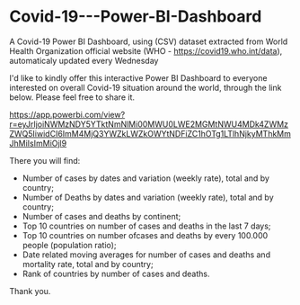 # Covid-19---Power-BI-Dashboard
A Covid-19 Power BI Dashboard, using (CSV) dataset extracted from World Health Organization official website (WHO - https://covid19.who.int/data), automaticaly updated every Wednesday

I'd like to kindly offer this interactive Power BI Dashboard to everyone interested on overall Covid-19 situation around the world, through the link below. Please feel free to share it.

https://app.powerbi.com/view?r=eyJrIjoiNWMzNDY5YTktNmNlMi00MWU0LWE2MGMtNWU4MDk4ZWMzZWQ5IiwidCI6ImM4MjQ3YWZkLWZkOWYtNDFiZC1hOTg1LTlhNjkyMThkMmJhMiIsImMiOjl9

There you will find:
* Number of cases by dates and variation (weekly rate), total and by country;
* Number of Deaths by dates and variation (weekly rate), total and by country;
* Number of cases and deaths  by continent;
* Top 10 countries on number of cases and deaths in the last 7 days;
* Top 10 countries on number ofcases and deaths by every 100.000 people (population ratio);
* Date related moving averages for number of cases and deaths and mortality rate, total and by country;
* Rank of countries by number of cases and deaths.

Thank you.
